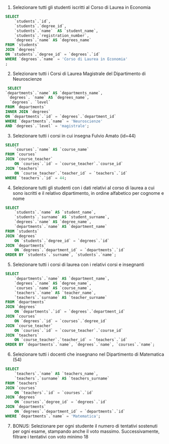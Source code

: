 1. Selezionare tutti gli studenti iscritti al Corso di Laurea in Economia

```sql
SELECT
	`students`.`id`,
    `students`.`degree_id`,
    `students`.`name`  AS `student_name`,
    `students`.`registration_number`,
    `degrees`.`name` AS `degrees_name`
FROM `students`
JOIN `degrees`
ON `students`.`degree_id` = `degrees`.`id`
WHERE `degrees`.`name` = 'Corso di Laurea in Economia'
;
```

2. Selezionare tutti i Corsi di Laurea Magistrale del Dipartimento di
   Neuroscienze

```sql
 SELECT
`departments`.`name` AS `departments_name`,
 `degrees`. `name` AS `degrees_name`,
  `degrees`. `level`
FROM `departments`
INNER JOIN `degrees`
ON `departments`.`id` = `degrees`.`department_id`
WHERE `departments`.`name` = 'Neuroscienze'
AND `degrees`.`level` = 'magistrale';
```

3. Selezionare tutti i corsi in cui insegna Fulvio Amato (id=44)

```sql
SELECT
    `courses`.`name` AS `course_name`
FROM `courses`
JOIN `course_teacher`
    ON `courses`.`id` = `course_teacher`.`course_id`
JOIN `teachers`
    ON `course_teacher`.`teacher_id` = `teachers`.`id`
WHERE `teachers`.`id` = 44;
```

4. Selezionare tutti gli studenti con i dati relativi al corso di laurea a cui
   sono iscritti e il relativo dipartimento, in ordine alfabetico per cognome e
   nome

```sql
SELECT
    `students`.`name` AS `student_name`,
    `students`.`surname` AS `student_surname`,
    `degrees`.`name` AS `degree_name`,
    `departments`.`name` AS `department_name`
FROM `students`
JOIN `degrees`
    ON `students`.`degree_id` = `degrees`.`id`
JOIN `departments`
    ON `degrees`.`department_id` = `departments`.`id`
ORDER BY `students`.`surname`, `students`.`name`;
```

5. Selezionare tutti i corsi di laurea con i relativi corsi e insegnanti

```sql
SELECT
    `departments`.`name` AS `department_name`,
    `degrees`.`name` AS `degree_name`,
    `courses`.`name` AS `course_name`,
    `teachers`.`name` AS `teacher_name`,
    `teachers`.`surname` AS `teacher_surname`
FROM `departments`
JOIN `degrees`
    ON `departments`.`id` = `degrees`.`department_id`
JOIN `courses`
    ON `degrees`.`id` = `courses`.`degree_id`
JOIN `course_teacher`
    ON `courses`.`id` = `course_teacher`.`course_id`
JOIN `teachers`
    ON `course_teacher`.`teacher_id` = `teachers`.`id`
ORDER BY `departments`.`name`, `degrees`.`name`, `courses`.`name`;
```

6. Selezionare tutti i docenti che insegnano nel Dipartimento di
   Matematica (54)

```sql
SELECT
    `teachers`.`name` AS `teachers_name`,
    `teachers`.`surname` AS `teachers_surname`
FROM `teachers`
JOIN `courses`
    ON `teachers`.`id` = `courses`.`id`
JOIN `degrees`
    ON `courses`.`degree_id` = `degrees`.`id`
JOIN `departments`
    ON `degrees`.`department_id` = `departments`.`id`
WHERE `departments`.`name` = 'Matematica';
```

7. BONUS: Selezionare per ogni studente il numero di tentativi sostenuti
   per ogni esame, stampando anche il voto massimo. Successivamente,
   filtrare i tentativi con voto minimo 18

```sql

```
